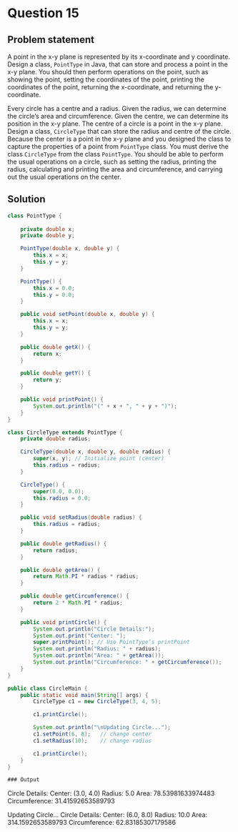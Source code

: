 # Question 15
## Problem statement
A point in the x-y plane is represented by its x-coordinate and y coordinate. Design a class, `PointType` in Java, that can store and process a point in the x-y plane. You should then perform operations on the point, such as showing the point, setting the coordinates of the point, printing the coordinates of the point, returning the x-coordinate, and returning the y-coordinate. 

Every circle has a centre and a radius. Given the radius, we can determine the circle’s area and circumference. Given the centre, we can determine its position in the x-y plane. The centre of a circle is a point in the x-y plane. Design a class, `CircleType` that can store the radius and centre of the circle. Because the center is a point in the x-y plane and you designed the class to capture the properties of a point from `PointType` class. You must derive the class `CircleType` from the class `PointType`. You should be able to perform the usual operations on a circle, such as setting the radius, printing the radius, calculating and printing the area and circumference, and carrying out the usual operations on the center.

## Solution
```java
class PointType {
    
    private double x;
    private double y;

    PointType(double x, double y) {
        this.x = x;
        this.y = y;
    }

    PointType() {
        this.x = 0.0;
        this.y = 0.0;
    }

    public void setPoint(double x, double y) {
        this.x = x;
        this.y = y;
    }

    public double getX() {
        return x;
    }

    public double getY() {
        return y;
    }

    public void printPoint() {
        System.out.println("(" + x + ", " + y + ")");
    }
}

class CircleType extends PointType {
    private double radius;

    CircleType(double x, double y, double radius) {
        super(x, y); // Initialize point (center)
        this.radius = radius;
    }

    CircleType() {
        super(0.0, 0.0);
        this.radius = 0.0;
    }

    public void setRadius(double radius) {
        this.radius = radius;
    }

    public double getRadius() {
        return radius;
    }

    public double getArea() {
        return Math.PI * radius * radius;
    }

    public double getCircumference() {
        return 2 * Math.PI * radius;
    }

    public void printCircle() {
        System.out.println("Circle Details:");
        System.out.print("Center: ");
        super.printPoint(); // Use PointType’s printPoint
        System.out.println("Radius: " + radius);
        System.out.println("Area: " + getArea());
        System.out.println("Circumference: " + getCircumference());
    }
}

public class CircleMain {
    public static void main(String[] args) {
        CircleType c1 = new CircleType(3, 4, 5);

        c1.printCircle();

        System.out.println("\nUpdating Circle...");
        c1.setPoint(6, 8);   // change center
        c1.setRadius(10);    // change radius

        c1.printCircle();
    }
}

### Output
```
Circle Details:
Center: (3.0, 4.0)
Radius: 5.0
Area: 78.53981633974483
Circumference: 31.41592653589793

Updating Circle...
Circle Details:
Center: (6.0, 8.0)
Radius: 10.0
Area: 314.1592653589793
Circumference: 62.83185307179586
```